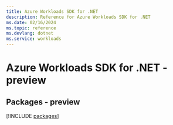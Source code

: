 ```yaml
---
title: Azure Workloads SDK for .NET
description: Reference for Azure Workloads SDK for .NET
ms.date: 02/16/2024
ms.topic: reference
ms.devlang: dotnet
ms.service: workloads
---
```

# Azure Workloads SDK for .NET - preview
## Packages - preview
[!INCLUDE [packages](workloads-index.md)]